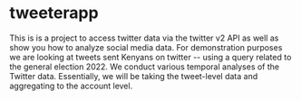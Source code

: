 # tweeterapp
This is is a project to access twitter data via the twitter v2 API as well as show you how to analyze social media data. For demonstration purposes we are looking at tweets sent Kenyans on twitter -- using a query related to the general election 2022. We conduct various temporal analyses of the Twitter data. Essentially, we will be taking the tweet-level data and aggregating to the account level.
